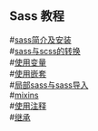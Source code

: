 Sass 教程
---

#[sass简介及安装](intro/001.sass简介及安装.md)  
#[sass与scss的转换](intro/002.sass与scss的转换.md)  
#[使用变量](syntax/001.使用变量.md)  
#[使用嵌套](syntax/002.使用嵌套.md)  
#[局部sass与sass导入](syntax/003.局部sass与sass导入.md)  
#[mixins](syntax/04.mixins.md)  
#[使用注释](005.使用注释.md)  
#[继承](006.继承.md)  